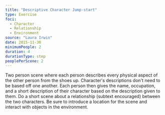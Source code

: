 ```yaml
---
title: "Descriptive Character Jump-start"
type: Exercise
foci:
  - Character
  - Relationship
  - Environment
source: "Laura Irwin"
date: 2015-11-30
minimumPeople: 2
duration: 4
durationType: step
peoplePerScene: 2
---
```

Two person scene where each person describes every physical aspect of the other person from the shoes up.
Character's descriptions don't need to be based off one another.
Each person then gives the name, occupation, and a short description of their character based on the description given to them.
Do a short scene about a relationship (subtext encouraged) between the two characters.
Be sure to introduce a location for the scene and interact with objects in the environment.
